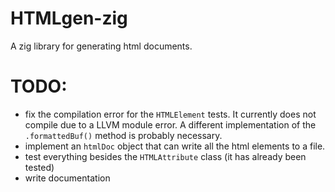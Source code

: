  # HTMLgen-zig
 A zig library for generating html documents.

# TODO:
- fix the compilation error for the `HTMLElement` tests. It currently does not compile due to a LLVM module error. A different implementation of the `.formattedBuf()` method is probably necessary.
- implement an `htmlDoc` object that can write all the html elements to a file.
- test everything besides the `HTMLAttribute` class (it has already been tested)
- write documentation
